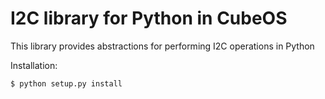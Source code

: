 # I2C library for Python in CubeOS

This library provides abstractions for performing I2C operations in Python

Installation:

`$ python setup.py install`
